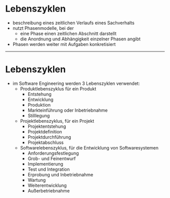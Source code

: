 # Lebenszyklen

* beschreibung eines zeitlichen Verlaufs eines Sachverhalts
* nutzt Phasenmodelle, bei der
	* eine Phase einen zeitlichen Abschnitt darstellt
	* die Anordnung und Abhängigkeit einzelner Phasen angibt
* Phasen werden weiter mit Aufgaben konkretisiert

---

# Lebenszyklen

* im Software Engineering werden 3 Lebenszyklen verwendet:
	* Produktlebenszyklus für ein Produkt
		* Entstehung
		* Entwicklung
		* Produktion
		* Markteinführung oder Inbetriebnahme
		* Stilllegung
	* Projektlebenszyklus, für ein Projekt
		* Projektentstehung
		* Projektdefinition
		* Projektdurchführung
		* Projektabschluss
	* Softwarelebenszyklus, für die Entwicklung von Softwaresystemen
		* Anforderungsfestlegung
		* Grob- und Feinentwurf
		* Implementierung
		* Test und Integration
		* Erprobung und Inbetriebnahme
		* Wartung
		* Weiterentwicklung
		* Außerbetriebnahme